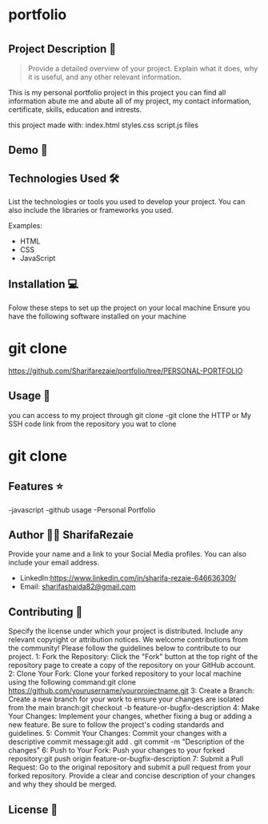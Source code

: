 # portfolio
# 
## Project Description 📝

> Provide a detailed overview of your project. Explain what it does, why it is useful, and any other relevant information.

This is my personal portfolio project in this project you can find all information abute me and abute all of my project, my contact information, certificate, skills, education and intrests.


 this project made with: index.html styles.css script.js files

## Demo 📸



## Technologies Used 🛠️

List the technologies or tools you used to develop your project. You can also include the libraries or frameworks you used.

Examples:

- HTML
- CSS
- JavaScript

## Installation 💻

Folow these steps to set up the project on your local machine Ensure you have the following software installed on your machine

# git clone 

https://github.com/Sharifarezaie/portfolio/tree/PERSONAL-PORTFOLIO

## Usage 🎯

you can access to my project through git clone -git clone the HTTP or My SSH code link from the repository you wat to clone

# git clone 

## Features ⭐
-javascript
-github usage
-Personal Portfolio

## Author 👩‍💻 SharifaRezaie

Provide your name and a link to your Social Media profiles. You can also include your email address.

- LinkedIn:https://www.linkedin.com/in/sharifa-rezaie-646636309/
- Email: sharifashaida82@gmail.com

## Contributing 🤝

Specify the license under which your project is distributed. Include any relevant copyright or attribution notices.
We welcome contributions from the community! Please follow the guidelines below to contribute to our project.
1: Fork the Repository: Click the "Fork" button at the top right of the repository page to create a copy of the repository on your GitHub account.
2: Clone Your Fork: Clone your forked repository to your local machine using the following command:git clone https://github.com/yourusername/yourprojectname.git
3: Create a Branch: Create a new branch for your work to ensure your changes are isolated from the main branch:git checkout -b feature-or-bugfix-description
4: Make Your Changes: Implement your changes, whether fixing a bug or adding a new feature. Be sure to follow the project's coding standards and guidelines.
5: Commit Your Changes: Commit your changes with a descriptive commit message:git add . git commit -m "Description of the changes"
6: Push to Your Fork: Push your changes to your forked repository:git push origin feature-or-bugfix-description
7: Submit a Pull Request: Go to the original repository and submit a pull request from your forked repository. Provide a clear and concise description of your changes and why they should be merged.

## License 📜

